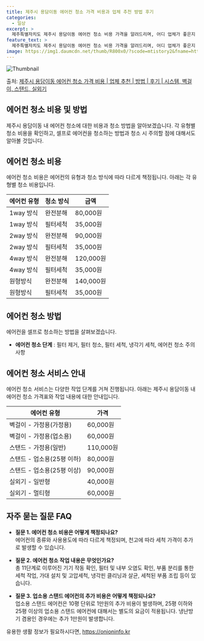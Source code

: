 ```yaml
---
title: 제주시 용담이동 에어컨 청소 가격 비용과 업체 추천 방법 후기
categories:
  - 일상
excerpt: >
  제주특별자치도 제주시 용담이동 에어컨 청소 비용 가격을 알려드리며, 어디 업체가 좋은지 후기를 통해 알아보겠습니다. 현재 글에서는 시스템, 벽걸이, 스탠드, 실외기 각각에 대해 청소 비용이 나와 있으니 참고하시면 되겠습니다. 에어컨 분해 청소 방법 보기 👈 클릭셀프 에어컨 청소 방법 보기👈 클릭제주시 용담이동 에어컨 청소 비용시스템에어컨 방식클리닝방식금액1way 방식에어컨 완전분해80,000원1way 방식에어컨 필터세척35,000원2way 방식에어컨 완전분해90,000원2way 방식에어컨 필터세척35,000원4way 방식에어컨 완전분해120,000원4way 방식에어컨 필터세척35,000원원형방식에어컨 완전분해140,000원원형방식에어컨 필터세척35,000원에어컨 청소 견적 샘플 보기 👈 클릭에어컨 냄새의..
feature_text: >
  제주특별자치도 제주시 용담이동 에어컨 청소 비용 가격을 알려드리며, 어디 업체가 좋은지 후기를 통해 알아보겠습니다. 현재 글에서는 시스템, 벽걸이, 스탠드, 실외기 각각에 대해 청소 비용이 나와 있으니 참고하시면 되겠습니다. 에어컨 분해 청소 방법 보기 👈 클릭셀프 에어컨 청소 방법 보기👈 클릭제주시 용담이동 에어컨 청소 비용시스템에어컨 방식클리닝방식금액1way 방식에어컨 완전분해80,000원1way 방식에어컨 필터세척35,000원2way 방식에어컨 완전분해90,000원2way 방식에어컨 필터세척35,000원4way 방식에어컨 완전분해120,000원4way 방식에어컨 필터세척35,000원원형방식에어컨 완전분해140,000원원형방식에어컨 필터세척35,000원에어컨 청소 견적 샘플 보기 👈 클릭에어컨 냄새의..
image: https://img1.daumcdn.net/thumb/R800x0/?scode=mtistory2&fname=https%3A%2F%2Fblog.kakaocdn.net%2Fdn%2FbuccqI%2FbtsHwPXek9o%2FBJ2gCPa1kByYBIyCUP4V6K%2Fimg.webp
---
```


![Thumbnail](https://img1.daumcdn.net/thumb/R800x0/?scode=mtistory2&fname=https%3A%2F%2Fblog.kakaocdn.net%2Fdn%2FbuccqI%2FbtsHwPXek9o%2FBJ2gCPa1kByYBIyCUP4V6K%2Fimg.webp)

<p>출처: <a href="https://onioninfo.kr/entry/%EC%A0%9C%EC%A3%BC%EC%8B%9C-%EC%9A%A9%EB%8B%B4%EC%9D%B4%EB%8F%99-%EC%97%90%EC%96%B4%EC%BB%A8-%EC%B2%AD%EC%86%8C-%EA%B0%80%EA%B2%A9-%EB%B9%84%EC%9A%A9-%EC%97%85%EC%B2%B4-%EC%B6%94%EC%B2%9C-%EB%B0%A9%EB%B2%95-%ED%9B%84%EA%B8%B0-%EC%8B%9C%EC%8A%A4%ED%85%9C-%EB%B2%BD%EA%B1%B8%EC%9D%B4-%EC%8A%A4%ED%83%A0%EB%93%9C-%EC%8B%A4%EC%99%B8%EA%B8%B0" rel="dofollow">제주시 용담이동 에어컨 청소 가격 비용 | 업체 추천 | 방법 | 후기 | 시스템, 벽걸이, 스탠드, 실외기</a> </p>

## 에어컨 청소 비용 및 방법

제주시 용담이동 내 에어컨 청소에 대한 비용과 청소 방법을 알아보겠습니다. 각 유형별 청소 비용을 확인하고, 셀프로 에어컨을 청소하는 방법과
청소 시 주의할 점에 대해서도 알아볼 것입니다.

## 에어컨 청소 비용

에어컨 청소 비용은 에어컨의 유형과 청소 방식에 따라 다르게 책정됩니다. 아래는 각 유형별 청소 비용입니다.

**에어컨 유형** | **청소 방식** | **금액**  
---|---|---  
1way 방식 | 완전분해 | 80,000원  
1way 방식 | 필터세척 | 35,000원  
2way 방식 | 완전분해 | 90,000원  
2way 방식 | 필터세척 | 35,000원  
4way 방식 | 완전분해 | 120,000원  
4way 방식 | 필터세척 | 35,000원  
원형방식 | 완전분해 | 140,000원  
원형방식 | 필터세척 | 35,000원  
  
## 에어컨 청소 방법

에어컨을 셀프로 청소하는 방법을 살펴보겠습니다.

  * **에어컨 청소 단계** : 필터 제거, 필터 청소, 필터 세척, 냉각기 세척, 에어컨 청소 주의사항

## 에어컨 청소 서비스 안내

에어컨 청소 서비스는 다양한 작업 단계를 거쳐 진행됩니다. 아래는 제주시 용담이동 내 에어컨 청소 가격표와 작업 내용에 대한 안내입니다.

**에어컨 유형** | **가격**  
---|---  
벽걸이 - 가정용(가정용) | 60,000원  
벽걸이 - 가정용(업소용) | 60,000원  
스탠드 - 가정용(일반) | 110,000원  
스탠드 - 업소용(25평 이하) | 80,000원  
스탠드 - 업소용(25평 이상) | 90,000원  
실외기 - 일반형 | 40,000원  
실외기 - 멀티형 | 60,000원  
  
## 자주 묻는 질문 FAQ

  * **질문 1. 에어컨 청소 비용은 어떻게 책정되나요?**  
에어컨의 종류와 사용용도에 따라 다르게 책정되며, 천고에 따라 세척 가격이 추가로 발생할 수 있습니다.

  * **질문 2. 에어컨 청소 작업 내용은 무엇인가요?**  
총 11단계로 이루어진 기기 작동 확인, 필터 및 내부 오염도 확인, 부품 분리를 통한 세척 작업, 가대 설치 및 고압세척, 냉각핀 클리닝과
살균, 세척된 부품 조립 등이 있습니다.

  * **질문 3. 업소용 스탠드 에어컨의 추가 비용은 어떻게 책정되나요?**  
업소용 스탠드 에어컨은 10평 단위로 1만원의 추가 비용이 발생하며, 25평 이하와 25평 이상의 업소용 스탠드 에어컨에 대해서는 별도의
요금이 적용됩니다. 냉난방기 겸용인 경우에는 추가 1만원이 발생합니다.



 

유용한 생활 정보가 필요하시다면, <a href="https://onioninfo.kr" rel="dofollow">https://onioninfo.kr</a>


